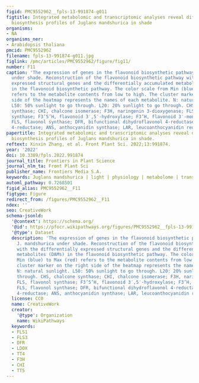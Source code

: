 ```yaml
---
figid: PMC9552962__fpls-13-991874-g011
figtitle: Integrated metabolomic and transcriptomic analyses reveal different metabolite
  biosynthesis profiles of Juglans mandshurica in shade
organisms:
- NA
organisms_ner:
- Arabidopsis thaliana
pmcid: PMC9552962
filename: fpls-13-991874-g011.jpg
figlink: /pmc/articles/PMC9552962/figure/fig11/
number: F11
caption: 'The expression of genes in the flavonoid biosynthetic pathways of J. mandshurica
  under shade. Reconstruction of the flavonoid biosynthetic pathway with the differentially
  expressed structural genes and the differentially accumulated metabolites (DAMs)
  in the flavonoid biosynthetic pathway. The color scale from Min (blue) to Max (red)
  refers to the metabolite contents from low to high. The cluster marker on the right
  side of the heatmap represents the names of each metabolite. N: natural sunlight.
  L50: 50% sunlight to go through. L20: 20% sunlight to go through. CHS, chalcone
  synthase; CHI, chalcone isomerase; F3H, naringenin 3-dioxygenase; FLS, flavonol
  synthase; F3’5’H, flavonoid 3′,5′-hydroxylase; F3’H, flavonoid 3′-monooxygenase;
  FLS, flavonol synthase; DFR, bifunctional dihydroflavonol 4-reductase/flavanone
  4-reductase; ANS, anthocyanidin synthase; LAR, leucoanthocyanidin reductase.'
papertitle: Integrated metabolomic and transcriptomic analyses reveal different metabolite
  biosynthesis profiles of Juglans mandshurica in shade.
reftext: Xinxin Zhang, et al. Front Plant Sci. 2022;13:991874.
year: '2022'
doi: 10.3389/fpls.2022.991874
journal_title: Frontiers in Plant Science
journal_nlm_ta: Front Plant Sci
publisher_name: Frontiers Media S.A.
keywords: Juglans mandshurica | light | physiology | metabolome | transcriptome
automl_pathway: 0.7268501
figid_alias: PMC9552962__F11
figtype: Figure
redirect_from: /figures/PMC9552962__F11
ndex: ''
seo: CreativeWork
schema-jsonld:
  '@context': https://schema.org/
  '@id': https://pfocr.wikipathways.org/figures/PMC9552962__fpls-13-991874-g011.html
  '@type': Dataset
  description: 'The expression of genes in the flavonoid biosynthetic pathways of
    J. mandshurica under shade. Reconstruction of the flavonoid biosynthetic pathway
    with the differentially expressed structural genes and the differentially accumulated
    metabolites (DAMs) in the flavonoid biosynthetic pathway. The color scale from
    Min (blue) to Max (red) refers to the metabolite contents from low to high. The
    cluster marker on the right side of the heatmap represents the names of each metabolite.
    N: natural sunlight. L50: 50% sunlight to go through. L20: 20% sunlight to go
    through. CHS, chalcone synthase; CHI, chalcone isomerase; F3H, naringenin 3-dioxygenase;
    FLS, flavonol synthase; F3’5’H, flavonoid 3′,5′-hydroxylase; F3’H, flavonoid 3′-monooxygenase;
    FLS, flavonol synthase; DFR, bifunctional dihydroflavonol 4-reductase/flavanone
    4-reductase; ANS, anthocyanidin synthase; LAR, leucoanthocyanidin reductase.'
  license: CC0
  name: CreativeWork
  creator:
    '@type': Organization
    name: WikiPathways
  keywords:
  - FLS1
  - FLS3
  - DFR
  - LDOX
  - TT4
  - F3H
  - CHI
  - TT5
---
```


